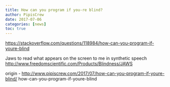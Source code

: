 ```yaml
---
title: How can you program if you-re blind?
author: PipisCrew
date: 2017-07-06
categories: [news]
toc: true
---
```


https://stackoverflow.com/questions/118984/how-can-you-program-if-youre-blind

Jaws to read what appears on the screen to me in synthetic speech
http://www.freedomscientific.com/Products/Blindness/JAWS

origin - http://www.pipiscrew.com/2017/07/how-can-you-program-if-youre-blind/ how-can-you-program-if-youre-blind